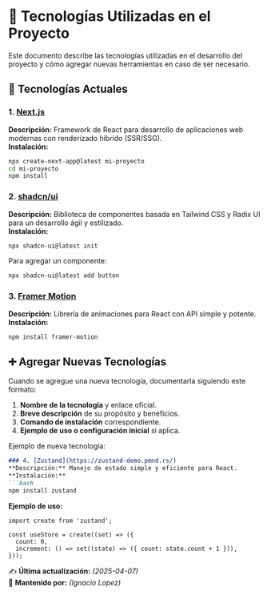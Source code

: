 # 📌 Tecnologías Utilizadas en el Proyecto

Este documento describe las tecnologías utilizadas en el desarrollo del proyecto y cómo agregar nuevas herramientas en caso de ser necesario.

## 🚀 Tecnologías Actuales

### 1. [Next.js](https://nextjs.org/)
**Descripción:** Framework de React para desarrollo de aplicaciones web modernas con renderizado híbrido (SSR/SSG).  
**Instalación:**
```bash
npx create-next-app@latest mi-proyecto
cd mi-proyecto
npm install
```

### 2. [shadcn/ui](https://ui.shadcn.com/)
**Descripción:** Biblioteca de componentes basada en Tailwind CSS y Radix UI para un desarrollo ágil y estilizado.  
**Instalación:**
```bash
npx shadcn-ui@latest init
```
Para agregar un componente:
```bash
npx shadcn-ui@latest add button
```

### 3. [Framer Motion](https://www.framer.com/motion/)
**Descripción:** Librería de animaciones para React con API simple y potente.  
**Instalación:**
```bash
npm install framer-motion
```

## ➕ Agregar Nuevas Tecnologías
Cuando se agregue una nueva tecnología, documentarla siguiendo este formato:
1. **Nombre de la tecnología** y enlace oficial.
2. **Breve descripción** de su propósito y beneficios.
3. **Comando de instalación** correspondiente.
4. **Ejemplo de uso o configuración inicial** si aplica.

Ejemplo de nueva tecnología:
```md
### 4. [Zustand](https://zustand-demo.pmnd.rs/)
**Descripción:** Manejo de estado simple y eficiente para React.  
**Instalación:**
```bash
npm install zustand
```
**Ejemplo de uso:**
```tsx
import create from 'zustand';

const useStore = create((set) => ({
  count: 0,
  increment: () => set((state) => ({ count: state.count + 1 })),
}));
```

✍ **Última actualización:** _(2025-04-07)_  
🚀 **Mantenido por:** _(Ignacio Lopez)_